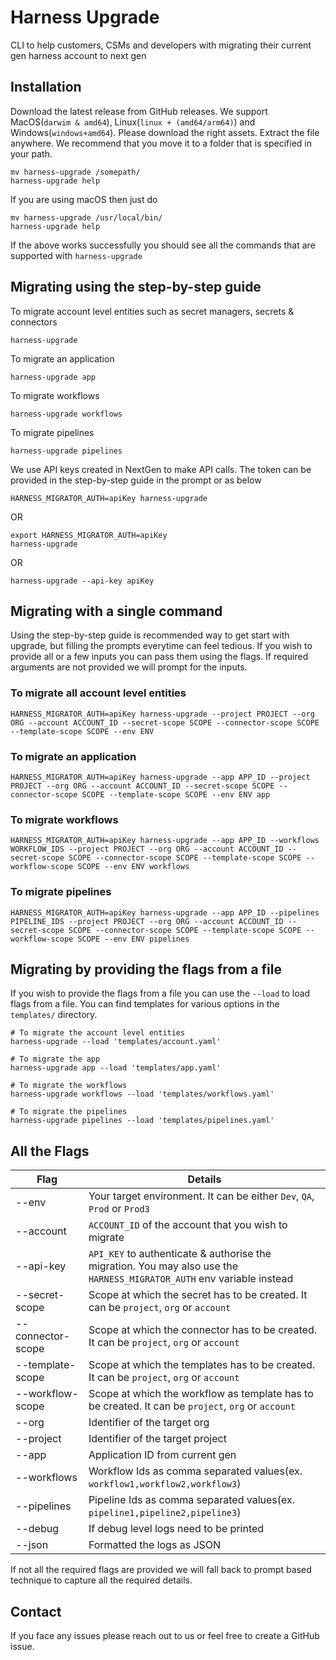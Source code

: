 # Harness Upgrade
CLI to help customers, CSMs and developers with migrating their current gen harness account to next gen

## Installation
Download the latest release from GitHub releases. We support MacOS(`darwim & amd64`), Linux(`linux + (amd64/arm64)`) and Windows(`windows+amd64`). Please download the right assets. Extract the file anywhere.
We recommend that you move it to a folder that is specified in your path. 

```shell
mv harness-upgrade /somepath/
harness-upgrade help
```

If you are using macOS then just do
```shell
mv harness-upgrade /usr/local/bin/
harness-upgrade help
```

If the above works successfully you should see all the commands that are supported with `harness-upgrade`

## Migrating using the step-by-step guide

To migrate account level entities such as secret managers, secrets & connectors
```shell
harness-upgrade
```

To migrate an application 
```shell
harness-upgrade app
```

To migrate workflows
```shell
harness-upgrade workflows
```

To migrate pipelines
```shell
harness-upgrade pipelines
```

We use API keys created in NextGen to make API calls. The token can be provided in the step-by-step guide in the prompt or as below

```shell
HARNESS_MIGRATOR_AUTH=apiKey harness-upgrade
```

OR
```shell
export HARNESS_MIGRATOR_AUTH=apiKey
harness-upgrade
```

OR
```shell
harness-upgrade --api-key apiKey
```

## Migrating with a single command
Using the step-by-step guide is recommended way to get start with upgrade, but filling the prompts everytime can feel tedious. If you wish to provide all or a few inputs you can pass them using the flags. If required arguments are not provided we will prompt for the inputs.  

### To migrate all account level entities

```shell
HARNESS_MIGRATOR_AUTH=apiKey harness-upgrade --project PROJECT --org ORG --account ACCOUNT_ID --secret-scope SCOPE --connector-scope SCOPE --template-scope SCOPE --env ENV
```

### To migrate an application

```shell
HARNESS_MIGRATOR_AUTH=apiKey harness-upgrade --app APP_ID --project PROJECT --org ORG --account ACCOUNT_ID --secret-scope SCOPE --connector-scope SCOPE --template-scope SCOPE --env ENV app
```

### To migrate workflows

```shell
HARNESS_MIGRATOR_AUTH=apiKey harness-upgrade --app APP_ID --workflows WORKFLOW_IDS --project PROJECT --org ORG --account ACCOUNT_ID --secret-scope SCOPE --connector-scope SCOPE --template-scope SCOPE --workflow-scope SCOPE --env ENV workflows 
```

### To migrate pipelines

```shell
HARNESS_MIGRATOR_AUTH=apiKey harness-upgrade --app APP_ID --pipelines PIPELINE_IDS --project PROJECT --org ORG --account ACCOUNT_ID --secret-scope SCOPE --connector-scope SCOPE --template-scope SCOPE --workflow-scope SCOPE --env ENV pipelines 
```

## Migrating by providing the flags from a file
If you wish to provide the flags from a file you can use the `--load` to load flags from a file. You can find templates for various options in the `templates/` directory.

```shell
# To migrate the account level entities
harness-upgrade --load 'templates/account.yaml'

# To migrate the app
harness-upgrade app --load 'templates/app.yaml'

# To migrate the workflows
harness-upgrade workflows --load 'templates/workflows.yaml'

# To migrate the pipelines
harness-upgrade pipelines --load 'templates/pipelines.yaml'
```

## All the Flags

| Flag              | Details                                                                                                                |
|-------------------|------------------------------------------------------------------------------------------------------------------------|
| --env             | Your target environment. It can be either `Dev`, `QA`, `Prod` or `Prod3`                                               |
| --account         | `ACCOUNT_ID` of the account that you wish to migrate                                                                   |
| --api-key         | `API_KEY` to authenticate & authorise the migration. You may also use the `HARNESS_MIGRATOR_AUTH` env variable instead |
| --secret-scope    | Scope at which the secret has to be created. It can be `project`, `org` or `account`                                   |
| --connector-scope | Scope at which the connector has to be created. It can be `project`, `org` or `account`                                |
| --template-scope  | Scope at which the templates has to be created. It can be `project`, `org` or `account`                                |
| --workflow-scope  | Scope at which the workflow as template has to be created. It can be `project`, `org` or `account`                     |
| --org             | Identifier of the target org                                                                                           |
| --project         | Identifier of the target project                                                                                       |
| --app             | Application ID from current gen                                                                                        |
| --workflows       | Workflow Ids as comma separated values(ex. `workflow1,workflow2,workflow3`)                                            |
| --pipelines       | Pipeline Ids as comma separated values(ex. `pipeline1,pipeline2,pipeline3`)                                            |
| --debug           | If debug level logs need to be printed                                                                                 |
| --json            | Formatted the logs as JSON                                                                                             |

If not all the required flags are provided we will fall back to prompt based technique to capture all the required details.

## Contact
If you face any issues please reach out to us or feel free to create a GitHub issue.
